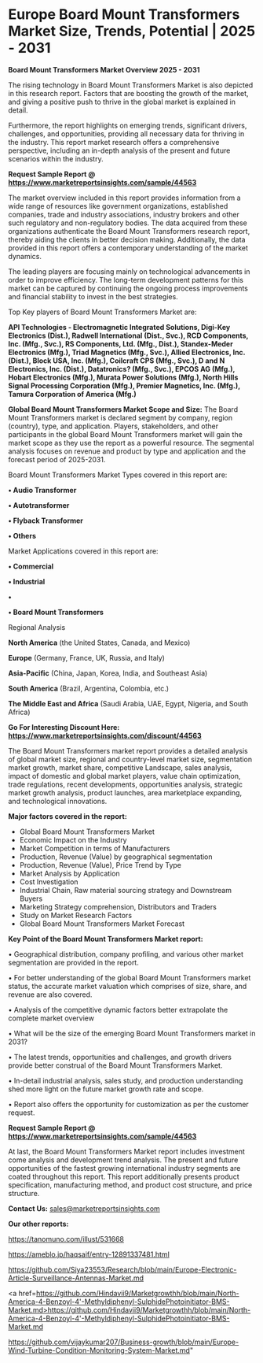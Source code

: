 # Europe Board Mount Transformers Market Size, Trends, Potential | 2025 - 2031

<Strong> Board Mount Transformers Market Overview 2025 - 2031</strong>

The rising technology in Board Mount Transformers Market is also depicted in this research report. Factors that are boosting the growth of the market, and giving a positive push to thrive in the global market is explained in detail.

Furthermore, the report highlights on emerging trends, significant drivers, challenges, and opportunities, providing all necessary data for thriving in the industry. This report market research offers a comprehensive perspective, including an in-depth analysis of the present and future scenarios within the industry.

<strong>Request Sample Report @ <a href=https://www.marketreportsinsights.com/sample/44563>https://www.marketreportsinsights.com/sample/44563</a></strong>

The market overview included in this report provides information from a wide range of resources like government organizations, established companies, trade and industry associations, industry brokers and other such regulatory and non-regulatory bodies. The data acquired from these organizations authenticate the Board Mount Transformers research report, thereby aiding the clients in better decision making. Additionally, the data provided in this report offers a contemporary understanding of the market dynamics.

The leading players are focusing mainly on technological advancements in order to improve efficiency. The long-term development patterns for this market can be captured by continuing the ongoing process improvements and financial stability to invest in the best strategies.

Top Key players of Board Mount Transformers Market are:

<strong>API Technologies - Electromagnetic Integrated Solutions, Digi-Key Electronics (Dist.), Radwell International (Dist., Svc.), RCD Components, Inc. (Mfg., Svc.), RS Components, Ltd. (Mfg., Dist.), Standex-Meder Electronics (Mfg.), Triad Magnetics (Mfg., Svc.), Allied Electronics, Inc. (Dist.), Block USA, Inc. (Mfg.), Coilcraft CPS (Mfg., Svc.), D and N Electronics, Inc. (Dist.), Datatronics? (Mfg., Svc.), EPCOS AG (Mfg.), Hobart Electronics (Mfg.), Murata Power Solutions (Mfg.), North Hills Signal Processing Corporation (Mfg.), Premier Magnetics, Inc. (Mfg.), Tamura Corporation of America (Mfg.)</strong>

<strong><b>Global Board Mount Transformers Market Scope and Size:</b></strong>
The Board Mount Transformers market is declared segment by company, region (country), type, and application. Players, stakeholders, and other participants in the global Board Mount Transformers market will gain the market scope as they use the report as a powerful resource. The segmental analysis focuses on revenue and product by type and application and the forecast period of 2025-2031.

Board Mount Transformers Market Types covered in this report are:

<strong>•  Audio Transformer

•  Autotransformer

•  Flyback Transformer

•  Others</strong>

Market Applications covered in this report are:

<strong>•  Commercial

•  Industrial

•  

•  Board Mount Transformers</strong> 

Regional Analysis

<strong>North America</strong> (the United States, Canada, and Mexico)

<strong>Europe</strong> (Germany, France, UK, Russia, and Italy)

<strong>Asia-Pacific</strong> (China, Japan, Korea, India, and Southeast Asia)

<strong>South America</strong> (Brazil, Argentina, Colombia, etc.)

<strong>The Middle East and Africa</strong> (Saudi Arabia, UAE, Egypt, Nigeria, and South Africa)

<strong>Go For Interesting Discount Here: <a href=https://www.marketreportsinsights.com/discount/44563>https://www.marketreportsinsights.com/discount/44563</a></strong>

The Board Mount Transformers market report provides a detailed analysis of global market size, regional and country-level market size, segmentation market growth, market share, competitive Landscape, sales analysis, impact of domestic and global market players, value chain optimization, trade regulations, recent developments, opportunities analysis, strategic market growth analysis, product launches, area marketplace expanding, and technological innovations.

<strong><b>Major factors covered in the report:</b></strong>
<ul>
  <li>Global Board Mount Transformers Market </li>
  <li>Economic Impact on the Industry</li>
  <li>Market Competition in terms of Manufacturers</li>
  <li>Production, Revenue (Value) by geographical segmentation</li>
  <li>Production, Revenue (Value), Price Trend by Type</li>
  <li>Market Analysis by Application</li>
  <li>Cost Investigation</li>
  <li>Industrial Chain, Raw material sourcing strategy and Downstream Buyers</li>
  <li>Marketing Strategy comprehension, Distributors and Traders</li>
  <li>Study on Market Research Factors</li>
  <li>Global Board Mount Transformers Market Forecast</li>
</ul>

<strong><b>Key Point of the Board Mount Transformers Market report:</b></strong>

• Geographical distribution, company profiling, and various other market segmentation are provided in the report.

• For better understanding of the global Board Mount Transformers market status, the accurate market valuation which comprises of size, share, and revenue are also covered.

• Analysis of the competitive dynamic factors better extrapolate the complete market overview

• What will be the size of the emerging Board Mount Transformers market in 2031?

• The latest trends, opportunities and challenges, and growth drivers provide better construal of the Board Mount Transformers Market.

• In-detail industrial analysis, sales study, and production understanding shed more light on the future market growth rate and scope.

• Report also offers the opportunity for customization as per the customer request.

<strong>Request Sample Report @ <a href=https://www.marketreportsinsights.com/sample/44563>https://www.marketreportsinsights.com/sample/44563</a></strong>

At last, the Board Mount Transformers Market report includes investment come analysis and development trend analysis. The present and future opportunities of the fastest growing international industry segments are coated throughout this report. This report additionally presents product specification, manufacturing method, and product cost structure, and price structure.

<strong>Contact Us:</strong>
sales@marketreportsinsights.com

<strong>Our other reports:</strong>

<a href=https://tanomuno.com/illust/531668>https://tanomuno.com/illust/531668</a>

<a href=https://ameblo.jp/haqsaif/entry-12891337481.html>https://ameblo.jp/haqsaif/entry-12891337481.html</a>

<a href=https://github.com/Siya23553/Research/blob/main/Europe-Electronic-Article-Surveillance-Antennas-Market.md>https://github.com/Siya23553/Research/blob/main/Europe-Electronic-Article-Surveillance-Antennas-Market.md</a>

<a href=https://github.com/Hindavii9/Marketgrowthh/blob/main/North-America-4-Benzoyl-4'-Methyldiphenyl-SulphidePhotoinitiator-BMS-Market.md>https://github.com/Hindavii9/Marketgrowthh/blob/main/North-America-4-Benzoyl-4'-Methyldiphenyl-SulphidePhotoinitiator-BMS-Market.md</a>

<a href=https://github.com/vijaykumar207/Business-growth/blob/main/Europe-Wind-Turbine-Condition-Monitoring-System-Market.md>https://github.com/vijaykumar207/Business-growth/blob/main/Europe-Wind-Turbine-Condition-Monitoring-System-Market.md</a>"

